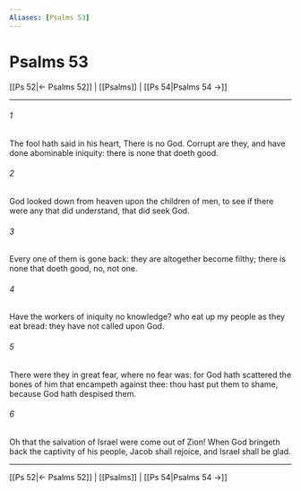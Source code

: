 ```yaml
---
Aliases: [Psalms 53]
---
```

# Psalms 53

[[Ps 52|← Psalms 52]] | [[Psalms]] | [[Ps 54|Psalms 54 →]]
***



###### 1 
The fool hath said in his heart, There is no God. Corrupt are they, and have done abominable iniquity: there is none that doeth good. 

###### 2 
God looked down from heaven upon the children of men, to see if there were any that did understand, that did seek God. 

###### 3 
Every one of them is gone back: they are altogether become filthy; there is none that doeth good, no, not one. 

###### 4 
Have the workers of iniquity no knowledge? who eat up my people as they eat bread: they have not called upon God. 

###### 5 
There were they in great fear, where no fear was: for God hath scattered the bones of him that encampeth against thee: thou hast put them to shame, because God hath despised them. 

###### 6 
Oh that the salvation of Israel were come out of Zion! When God bringeth back the captivity of his people, Jacob shall rejoice, and Israel shall be glad.

***
[[Ps 52|← Psalms 52]] | [[Psalms]] | [[Ps 54|Psalms 54 →]]
